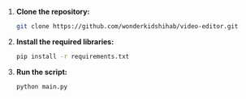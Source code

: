 
1. **Clone the repository:**
   ```bash
   git clone https://github.com/wonderkidshihab/video-editor.git
   ```
2. **Install the required libraries:**
   ```bash
   pip install -r requirements.txt
   ```

3. **Run the script:**
   ```bash
   python main.py
   ```
